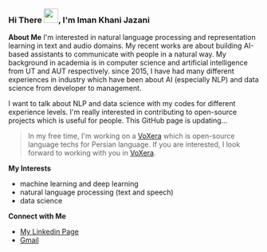 ### Hi There <img src="https://github.com/TheDudeThatCode/TheDudeThatCode/blob/master/Assets/Hi.gif" width="29px">, I'm Iman Khani Jazani

**About Me**
I'm interested in natural language processing and representation learning in text and audio domains. My recent works are about building AI-based assistants to communicate with people in a natural way. My background in academia is in computer science and artificial intelligence from UT and AUT respectively. since 2015, I have had many different experiences in industry which have been about AI (especially NLP) and data science from developer to management.

I want to talk about NLP and data science with my codes for different experience levels. I'm really interested in contributing to open-source projects which is useful for people. This GitHub page is updating...  

> In my free time, I'm working on a [VoXera](https://github.com/VoXera) which is open-source language techs for Persian language. If you are interested, I look forward to working with you in [VoXera](https://github.com/VoXera). 

**My Interests**
- machine learning and deep learning
- natural language processing (text and speech)
- data science

**Connect with Me**
- [My Linkedin Page](https://linkedin.com/in/imankhanijazani/)
- [Gmail](imankhanijazani@gmail.com)

